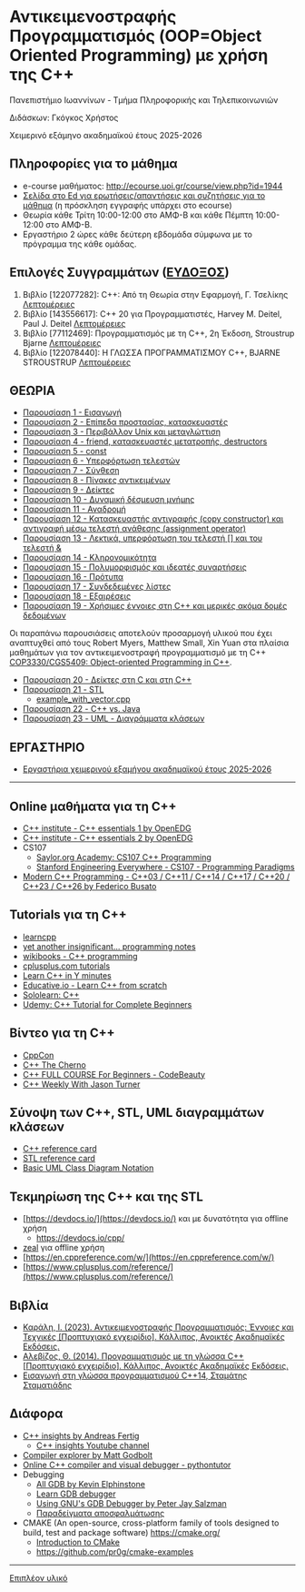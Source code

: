# Αντικειμενοστραφής Προγραμματισμός (OOP=Object Oriented Programming) με χρήση της C++

Πανεπιστήμιο Ιωαννίνων - Τμήμα Πληροφορικής και Τηλεπικοινωνιών
  
Διδάσκων: Γκόγκος Χρήστος

Χειμερινό εξάμηνο ακαδημαϊκού έτους 2025-2026

## Πληροφορίες για το μάθημα

* e-course μαθήματος: <http://ecourse.uoi.gr/course/view.php?id=1944>
* [Σελίδα στο Ed για ερωτήσεις/απαντήσεις και συζητήσεις για το μάθημα](https://edstem.org/eu/courses/2706/discussion/201718) (η πρόσκληση εγγραφής υπάρχει στο ecourse)
* Θεωρία κάθε Τρίτη 10:00-12:00 στο ΑΜΦ-Β και κάθε Πέμπτη 10:00-12:00 στο ΑΜΦ-Β.
* Εργαστήριο 2 ώρες κάθε δεύτερη εβδομάδα σύμφωνα με το πρόγραμμα της κάθε ομάδας.

## Επιλογές Συγγραμμάτων ([ΕΥΔΟΞΟΣ](https://service.eudoxus.gr/public/departments/courses/411681/2025))

1. Βιβλίο [122077282]: C++: Από τη Θεωρία στην Εφαρμογή, Γ. Τσελίκης [Λεπτομέρειες](https://service.eudoxus.gr/search/#a/id:122077282/0)
2. Βιβλίο [143556617]: C++ 20 για Προγραμματιστές, Harvey M. Deitel, Paul J. Deitel [Λεπτομέρειες](https://service.eudoxus.gr/search/#a/id:143556617/0)
3. Βιβλίο [77112469]: Προγραμματισμός με τη C++, 2η Έκδοση, Stroustrup Bjarne [Λεπτομέρειες](https://service.eudoxus.gr/search/#a/id:77112469/0)
4. Βιβλίο [122078440]: Η ΓΛΩΣΣΑ ΠΡΟΓΡΑΜΜΑΤΙΣΜΟΥ C++, BJARNE STROUSTRUP [Λεπτομέρειες](https://service.eudoxus.gr/search/#a/id:122078440/0)

<!-- [Ύλη προόδου](./proodos-20241203.md)  ~~ημερομηνία και ώρα προόδου 3/12/2024 13:00-15:00~~

[Ύλη τελικής εξέτασης](./final-202501.md) - ημερομηνία και ώρα τελικής εξέτασης 23/1/2025 12:00-15:00

[C++ reference card](./resources/Cpp_reference2.pdf) μπορείτε να το έχετε εκτυπωμένο μαζί σας στις εξετάσεις προόδου και στις τελικές εξετάσεις.

* [Θέματα γενικής επανάληψης](./recitation/recitation.md)

* [Θέματα προετοιμασίας Α (για την πρόοδο)](./preparation/proodos.pdf)
  * [Λύση θέματος 1](./preparation/prepare01.cpp)
  * [Λύση θέματος 2](./preparation/prepare02.cpp)
  * [Λύση θέματος 3](./preparation/prepare03.cpp)

* [Θέματα προετοιμασίας Β (για την πρόοδο)](./preparation/20190415_proodos_a.pdf)
  * [Λύση θέματος 1](./preparation/proodos20190415a_1.cpp)
  * [Λύση θέματος 2](./preparation/proodos20190415a_2.cpp)

* [Θέματα προετοιμασίας Γ (για την πρόοδο)](./preparation/20190415_proodos_b.pdf)
  * [Λύση θέματος 1](./preparation/proodos20190415b_1.cpp)
  * [Λύση θέματος 2](./preparation/proodos20190415b_2.cpp)

* [Θέματα προετοιμασίας Δ](./preparation/telikes.pdf)
  * [Λύση θέματος 1](./preparation/prepare04.cpp)
  * [Λύση θέματος 2](./preparation/prepare09.cpp)
  * [Λύση θέματος 3](./preparation/prepare05.cpp)
  * [Λύση θέματος 4](./preparation/prepare06.cpp)
  * [Λύση θέματος 5](./preparation/prepare07.cpp)
  
* [Θέματα πρόοδου (8/12/2023)](./preparation/20231208%20-%20ΠΡΟΟΔΟΣ.pdf)
  * [Λύση θέματος 1](./preparation/q1.cpp)
  * [Λύση θέματος 2](./preparation/q2.cpp)
  * [Λύση θέματος 3](./preparation/q3.cpp)

* [Θέματα πρόοδου (3/12/2024)](./preparation/20241203%20-%20%20ΕΝΔΙΑΜΕΣΗ%20ΕΞΕΤΑΣΗ%20(ΠΡΟΟΔΟΣ).pdf)
  * [Λύση θέματος 1](./preparation/exams20241203/erotima1.cpp)
  * [Λύση θέματος 2](./preparation/exams20241203/erotima2.cpp)
  * [Λύση θέματος 3](./preparation/exams20241203/erotima3.cpp)

* [Προσομοίωση εξετάσεων](./preparation/20220120%20-%20ΠΡΟΣΟΜΟΙΩΣΗ%20ΕΞΕΤΑΣΗΣ.pdf)
  * [Λύση θέματος 1](./preparation/prepare20220120_q1.cpp)
  * [Λύση θέματος 2a](./preparation/prepare20220120_q2a.cpp)
  * [Λύση θέματος 2b](./preparation/prepare20220120_q2b.cpp)
  * [Λύση θέματος 2c](./preparation/prepare20220120_q2c.cpp)
  * [Λύση θέματος 3](./preparation/prepare20220120_q3.cpp) -->

<!-- ## ΕΡΓΑΣΙΕΣ

* [Εργασίες προηγούμενων ετών](./past_projects.md)
* [Εργασία ακαδ. έτους 2024-2025](./2024f_project/2024f_oop_prj.pdf) -->

## ΘΕΩΡΙΑ

* [Παρουσίαση 1 - Εισαγωγή](./OOP1.pdf)
* [Παρουσίαση 2 - Επίπεδα προστασίας, κατασκευαστές](./OOP2.pdf)
* [Παρουσίαση 3 - Περιβάλλον Unix και μεταγλώττιση](./OOP3.pdf)
* [Παρουσίαση 4 - friend, κατασκευαστές μετατροπής, destructors](./OOP4.pdf)
* [Παρουσίαση 5 - const](./OOP5.pdf)
* [Παρουσίαση 6 - Υπερφόρτωση τελεστών](./OOP6.pdf)
* [Παρουσίαση 7 - Σύνθεση](./OOP7.pdf)
* [Παρουσίαση 8 - Πίνακες αντικειμένων](./OOP8.pdf)
* [Παρουσίαση 9 - Δείκτες](./OOP9.pdf)
* [Παρουσίαση 10 - Δυναμική δέσμευση μνήμης](./OOP10.pdf)
* [Παρουσίαση 11 - Αναδρομή](./OOP11.pdf)
* [Παρουσίαση 12 - Κατασκευαστής αντιγραφής (copy constructor) και αντιγραφή μέσω τελεστή ανάθεσης (assignment operator)](./OOP12.pdf)
* [Παρουσίαση 13 - Λεκτικά, υπερφόρτωση του τελεστή [] και του τελεστή &](./OOP13.pdf)
* [Παρουσίαση 14 - Κληρονομικότητα](./OOP14.pdf)
* [Παρουσίαση 15 - Πολυμορφισμός και ιδεατές συναρτήσεις](./OOP15.pdf)
* [Παρουσίαση 16 - Πρότυπα](./OOP16.pdf)
* [Παρουσίαση 17 - Συνδεδεμένες λίστες](./OOP17.pdf)
* [Παρουσίαση 18 - Εξαιρέσεις](./OOP18.pdf)
* [Παρουσίαση 19 - Χρήσιμες έννοιες στη C++ και μερικές ακόμα δομές δεδομένων](./OOP19.pdf)
  
Οι παραπάνω παρουσιάσεις αποτελούν προσαρμογή υλικού που έχει αναπτυχθεί από τους Robert Myers, Matthew Small, Xin Yuan στα πλαίσια μαθημάτων για τον αντικειμενοστραφή προγραμματισμό με τη C++ [COP3330/CGS5409: Object-oriented Programming in C++](http://www.cs.fsu.edu/~xyuan/cop3330/).

* [Παρουσίαση 20 - Δείκτες στη C και στη C++](./various/pointers/Pointers%20in%20C%20and%20C++.pdf)
* [Παρουσίαση 21 - STL](./STL.pdf)
  * [example_with_vector.cpp](./cpp_playground//ex046/example_with_vector.cpp)
* [Παρουσίαση 22 - C++ vs. Java](./C++%20vs%20Java.pdf)
* [Παρουσίαση 23 - UML - Διαγράμματα κλάσεων](./UML.pdf)
  
## ΕΡΓΑΣΤΗΡΙΟ

* [Εργαστήρια χειμερινού εξαμήνου ακαδημαϊκού έτους 2025-2026](./lab2025-2026f/README.md)

---

## Online μαθήματα για τη C++

* [C++ institute - C++ essentials 1 by OpenEDG](https://edube.org/study/cppe1)
* [C++ institute - C++ essentials 2 by OpenEDG](https://edube.org/study/cppe2)
* CS107
  * [Saylor.org Academy: CS107 C++ Programming](https://learn.saylor.org/course/view.php?id=65)
  * [Stanford Engineering Everywhere - CS107 - Programming Paradigms](https://see.stanford.edu/Course/CS107/198)
* [Modern C++ Programming - C++03 / C++11 / C++14 / C++17 / C++20 / C++23 / C++26 by Federico Busato](https://federico-busato.github.io/Modern-CPP-Programming/)

## Tutorials για τη C++

* [learncpp](https://www.learncpp.com/)
* [yet another insignificant... programming notes](https://www3.ntu.edu.sg/home/ehchua/programming/index.html#Cpp)
* [wikibooks - C++ programming](https://en.wikibooks.org/wiki/C%2B%2B_Programming)
* [cplusplus.com tutorials](http://www.cplusplus.com/doc/tutorial/)
* [Learn C++ in Y minutes](https://learnxinyminutes.com/docs/c++/)
* [Educative.io - Learn C++ from scratch](https://www.educative.io/courses/learn-cpp-from-scratch)
* [Sololearn: C++](https://www.sololearn.com/Play/CPlusPlus)
* [Udemy: C++ Tutorial for Complete Beginners](https://www.udemy.com/course/free-learn-c-tutorial-beginners/)

## Βίντεο για τη C++

* [CppCon](https://www.youtube.com/user/CppCon/videos)
* [C++ The Cherno](https://www.youtube.com/watch?v=18c3MTX0PK0&list=PLlrATfBNZ98dudnM48yfGUldqGD0S4FFb)
* [C++ FULL COURSE For Beginners - CodeBeauty](https://www.youtube.com/watch?v=wN0x9eZLix4)
* [C++ Weekly With Jason Turner](https://www.youtube.com/channel/UCxHAlbZQNFU2LgEtiqd2Maw)

## Σύνοψη των C++, STL, UML διαγραμμάτων κλάσεων 

* [C++ reference card](./resources/Cpp_refcard.pdf)
* [STL reference card](./resources/stlqr-a4-1.33.pdf)
* [Basic UML Class Diagram Notation](./resources/UMLNotationSummary.pdf)

## Τεκμηρίωση της C++ και της STL

* [https://devdocs.io/](https://devdocs.io/) και με δυνατότητα για offline χρήση
  * <https://devdocs.io/cpp/>
* [zeal](https://zealdocs.org/) για offline χρήση
* [https://en.cppreference.com/w/](https://en.cppreference.com/w/)
* [https://www.cplusplus.com/reference/](https://www.cplusplus.com/reference/)

<!-- ## C++ Style Guides

* [Google's C++ Style Guide](https://google.github.io/styleguide/cppguide.html) με εγκατάσταση του cpplint, μπορεί να γίνεται έλεγχος αυτόματος έλεγχος της συμμόρφωσης του κώδικα με τον οδηγό στυλ της Google, μέσα από το VSCode ή από τη γραμμή εντολών. -->

<!-- ## Παράδειγματα 

* [FizzBuzz](./catch2_examples/fizzbuzz/README.md) παράδειγμα με τη βιβλιοθήκη Catch2 -->
<!-- * [<mark>Ανακατεύθυνση εισόδου</mark>](./cpp_playground/ex112/README.md)   -->

## Βιβλία

* [Καράλη, Ι. (2023). Αντικειμενοστραφής Προγραμματισμός: Έννοιες και Τεχνικές [Προπτυχιακό εγχειρίδιο]. Κάλλιπος, Ανοικτές Ακαδημαϊκές Εκδόσεις.](https://dx.doi.org/10.57713/kallipos-280)
* [Αλεβίζος, Θ. (2014). Προγραμματισμός με τη γλώσσα C++ [Προπτυχιακό εγχειρίδιο]. Κάλλιπος, Ανοικτές Ακαδημαϊκές Εκδόσεις.](https://dx.doi.org/10.57713/kallipos-442)
* [Εισαγωγή στη γλώσσα προγραμματισμού C++14, Σταμάτης Σταματιάδης](https://raw.githubusercontent.com/sstamat/mybooks/main/cppbook.pdf)

## Διάφορα

* [C++ insights by Andreas Fertig](https://cppinsights.io/)
  * [C++ insights Youtube channel](https://www.youtube.com/watch?v=NhIubRbFfuM&list=PLm0Dc2Lp2ycaFyR2OqPkusuSB8LmifY8D)
* [Compiler explorer by Matt Godbolt](https://godbolt.org/)
* [Online C++ compiler and visual debugger - pythontutor](https://pythontutor.com/cpp.html#mode=edit)
* Debugging
  * [All GDB by Kevin Elphinstone](https://www.cse.unsw.edu.au/~learn/debugging/modules/all_gdb/)
  * [Learn GDB debugger](https://www.bitdegree.org/learn/gdb-debugger)
  * [Using GNU's GDB Debugger by Peter Jay Salzman](http://www.dirac.org/linux/gdb/)
  * [Παραδείγματα αποσφαλμάτωσης](./various/DEBUG_EXAMPLES/README.md) 
* CMAKE (An open-source, cross-platform family of tools designed to build, test and package software) <https://cmake.org/>
  * [Introduction to CMake](https://enccs.github.io/intro-cmake/)
  * <https://github.com/pr0g/cmake-examples>

<!-- * make
  * [Make for Windows](http://gnuwin32.sourceforge.net/packages/make.htm) -->

---

[Επιπλέον υλικό](./more_resources.md)